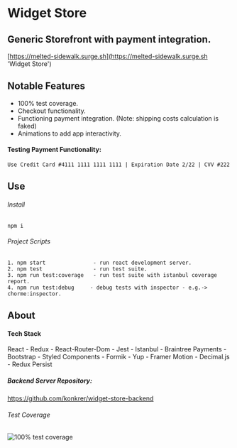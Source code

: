 # Widget Store

## Generic Storefront with payment integration.

[https://melted-sidewalk.surge.sh](https://melted-sidewalk.surge.sh 'Widget Store')

## Notable Features

- 100% test coverage.
- Checkout functionality.
- Functioning payment integration. (Note: shipping costs calculation is faked)
- Animations to add app interactivity.

#### Testing Payment Functionality:
	Use Credit Card #4111 1111 1111 1111 | Expiration Date 2/22 | CVV #222

## Use

###### Install

    npm i

###### Project Scripts

	1. npm start               - run react development server.
	2. npm test                - run test suite.
	3. npm run test:coverage   - run test suite with istanbul coverage report.
	4. npm run test:debug     - debug tests with inspector - e.g.-> chorme:inspector.

## About

#### Tech Stack
React - Redux - React-Router-Dom - Jest - Istanbul - Braintree Payments - Bootstrap - Styled Components - Formik - Yup - Framer Motion - Decimal.js - Redux Persist

##### Backend Server Repository:
https://github.com/konkrer/widget-store-backend

###### Test Coverage

![100% test coverage](https://repository-images.githubusercontent.com/323088197/60d15100-70c9-11eb-97eb-610cc2555380)